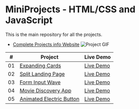 # MiniProjects - HTML/CSS and JavaScript

This is the main repository for all the projects.
- [Complete Projects info Website](https://pramodprojects.great-site.net/)
![Project GIF](url_to_your_gif.gif)

| #   | Project                            | Live Demo                            |
| --- | ---------------------------------- | ------------------------------------ |
| 01  | [Expanding Cards](https://github.com/pramodsoman/MiniProjects/tree/master/expanding-cards)  | [Live Demo](https://pramodprojects1.free.nf) |
| 02  | [Split Landing Page](https://github.com/pramodsoman/MiniProjects/tree/master/split-landing-page)  | [Live Demo](https://pramodprojects1.free.nf/split-landing-page/index2.html) |
| 03  | [Form Input Wave](https://github.com/pramodsoman/MiniProjects/tree/master/form-input-wave)  | [Live Demo](https://pramodprojects.great-site.net/form-input-wave/index3.html) |
| 04  | [Movie Discovery App](https://github.com/pramodsoman/MiniProjects/tree/master/movie-app)  | [Live Demo](https://pramodprojects.great-site.net/movie-app/index4.html) |
| 05  | [Animated Electric Button](https://github.com/pramodsoman/MiniProjects/tree/master/Animated-Electric-Button) | [Live Demo](https://pramodprojects.great-site.net/Animated-Electric-Button/index.html) |
